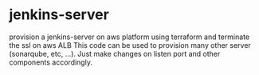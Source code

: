 # jenkins-server
provision a jenkins-server on aws platform using terraform and terminate the ssl on aws ALB
This code can be used to provision many other server (sonarqube, etc, ...). Just make changes on listen port and other components accordingly.
